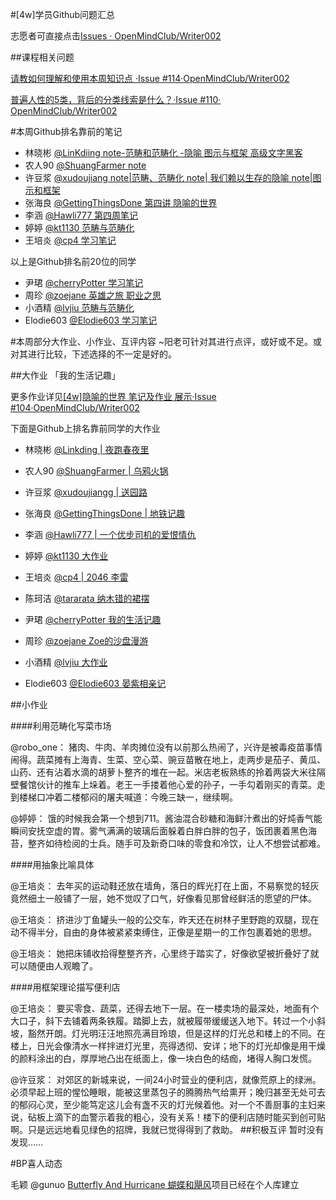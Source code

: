 #[4w]学员Github问题汇总



志愿者可直接点击[Issues · OpenMindClub/Writer002](https://github.com/OpenMindClub/Writer002/issues)


##课程相关问题

[请教如何理解和使用本周知识点 ·Issue #114·OpenMindClub/Writer002](https://github.com/OpenMindClub/Writer002/issues/114)

[普遍人性的5类，背后的分类线索是什么？·Issue #110· OpenMindClub/Writer002](https://github.com/OpenMindClub/Writer002/issues/110)

#本周Github排名靠前的笔记

* 林晓彬 [@LinKdiing  note-范畴和范畴化 -隐喻  图示与框架 高级文字黑客](https://github.com/Linkding/BookWriter002/tree/master/chapter04)
* 农人90 [@ShuangFarmer  note](https://github.com/ShuangFarmer/BookWriter002/tree/master/chapter04)
* 许豆浆 [@xudoujiang  note|范畴、范畴化  note| 我们赖以生存的隐喻  note|图示和框架](https://github.com/xudoujiang/BookWriter002/tree/master/chapter04)
* 张海良 [@GettingThingsDone  第四讲 隐喻的世界](https://github.com/GettingThingsDone/BookWriter002/blob/master/chapter04/note.md)
* 李涵 [@Hawli777 第四周笔记](https://github.com/Hawli777/BookWriter002/blob/master/chapter04/note.md)
* 婷婷 [@kt1130 范畴与范畴化](https://github.com/kt1130/BookWriter002/blob/master/chapter04/note.md)
* 王培炎 [@cp4 学习笔记](https://github.com/cp4/BookWriter002/blob/master/chapter04/note.md)

以上是Github排名前20位的同学

* 尹珺 [@cherryPotter 学习笔记](https://github.com/cherryPotter/BookWriter002/blob/master/chapter04/note.md)
* 周珍 [@zoejane 英雄之旅 职业之思](https://github.com/zoejane/BookWriter002/blob/master/chapter04/note.md)
* 小酒精 [@lvjiu 范畴与范畴化](https://github.com/lvjiu/BookWriter002/blob/master/chapter04/note.md)
* Elodie603 [@Elodie603 学习笔记](https://github.com/Elodie603/BookWriter002/blob/master/chapter04/note.md)


#本周部分大作业、小作业、互评内容
~阳老可针对其进行点评，或好或不足。或对其进行比较，下述选择的不一定是好的。

##大作业 「我的生活记趣」

更多作业详见[[4w]隐喻的世界 笔记及作业 展示·Issue #104·OpenMindClub/Writer002](https://github.com/OpenMindClub/Writer002/issues/104)

下面是Github上排名靠前同学的大作业

* 林晓彬 [@Linkding | 夜跑春夜里](https://github.com/Linkding/BookWriter002/blob/master/chapter04/assignment.md) 
* 农人90 [@ShuangFarmer | 乌鸦火锅](https://github.com/ShuangFarmer/BookWriter002/blob/master/chapter04/assignment.md) 
* 许豆浆 [@xudoujiangg | 送园路](https://github.com/xudoujiang/BookWriter002/blob/master/chapter04/4w%E5%A4%A7%E4%BD%9C%E4%B8%9A%EF%BC%9A%E7%94%9F%E6%B4%BB%E7%BA%AA%E4%BA%8B.md)
* 张海良 [@GettingThingsDone | 地铁记趣](https://github.com/GettingThingsDone/BookWriter002/blob/master/chapter04/assignment.md)
* 李涵 [@Hawli777 | 一个优步司机的爱恨情仇](https://github.com/Hawli777/BookWriter002/blob/master/chapter04/assignment.md)
* 婷婷   [@kt1130 大作业](https://github.com/kt1130/BookWriter002/blob/master/chapter04/assignment.md)
* 王培炎 [@cp4 | 2046 李雷](https://github.com/cp4/BookWriter002/blob/master/chapter04/assignment.md)


* 陈珂洁 [@tararata 纳木错的裙摆](https://github.com/tararata/BookWriter002/blob/master/chapter04/assignment.md)
* 尹珺   [@cherryPotter 我的生活记趣](https://github.com/cherryPotter/BookWriter002/blob/master/chapter04/assignment.md)
* 周珍  [@zoejane Zoe的沙盘漫游](https://github.com/zoejane/BookWriter002/blob/master/chapter04/assignment.md)
* 小酒精 [@lvjiu 大作业](https://github.com/lvjiu/BookWriter002/blob/master/chapter04/assignment.md)
* Elodie603 [@Elodie603 晏紫相亲记](https://github.com/Elodie603/BookWriter002/blob/master/chapter04/assignment.md)

##小作业

####利用范畴化写菜市场

@robo_one： 猪肉、牛肉、羊肉摊位没有以前那么热闹了，兴许是被毒疫苗事情闹得。蔬菜摊有上海青、生菜、空心菜、豌豆苗散在地上，走两步是茄子、黄瓜、山药、还有沾着水滴的胡萝卜整齐的堆在一起。米店老板熟练的拎着两袋大米往隔壁餐馆伙计的推车上垛着。老王一手搂着他心爱的孙子，一手勾着刚买的青菜。走到楼梯口冲着二楼郁闷的屠夫喊道：今晚三缺一，继续啊。

@婷婷： 饿的时候我会第一个想到711。酱油混合砂糖和海鲜汁煮出的好炖香气能瞬间安抚空虚的胃。雾气满满的玻璃后面躲着白胖白胖的包子，饭团裹着黑色海苔，整齐如待检阅的士兵。随手可及新奇口味的零食和冷饮，让人不想尝试都难。

####用抽象比喻具体

@王培炎： 去年买的运动鞋还放在墙角，落日的辉光打在上面，不易察觉的轻灰竟然细土一般铺了一层，她不觉叹了口气，好像看见那曾经鲜活的愿望的尸体。

@王培炎： 挤进沙丁鱼罐头一般的公交车，昨天还在树林子里野跑的双腿，现在动不得半分，自由的身体被紧紧束缚住，正像是星期一的工作包裹着她的思想。

@王培炎： 她把床铺收拾得整整齐齐，心里终于踏实了，好像欲望被折叠好了就可以随便由人观瞻了。

####用框架理论描写便利店

@王培炎： 要买零食、蔬菜，还得去地下一层。在一楼卖场的最深处，地面有个大口子，斜下去铺着两条铁履。踏脚上去，就被履带缓缓送入地下。转过一个小斜坡，豁然开朗。灯光明汪汪地照亮满目玲琅，但是这样的灯光总和楼上的不同。在楼上，日光会像清水一样拌进灯光里，亮得透彻、安详；地下的灯光却像是用干燥的颜料涂出的白，厚厚地凸出在纸面上，像一块白色的结痂，堵得人胸口发慌。

@许豆浆： 对郊区的新城来说，一间24小时营业的便利店，就像荒原上的绿洲。必须早起上班的惺忪睡眼，能被这里蒸包子的腾腾热气给熏开；晚归甚至无处可去的郁闷心灵，至少能笃定这儿会有盏不灭的灯光候着他。对一个不善厨事的主妇来说，砧板上滴下的血警示着我的粗心，没有关系！楼下的便利店随时能买到创可贴啊。只是远远地看见绿色的招牌，我就已觉得得到了救助。
##积极互评
暂时没有发现……

#BP喜人动态

毛颖 @gunuo  [Butterfly And Hurricane 蝴蝶和飓风](https://github.com/ButterflyAndHurricane/ButterflyAndHurricane)项目已经在个人库建立